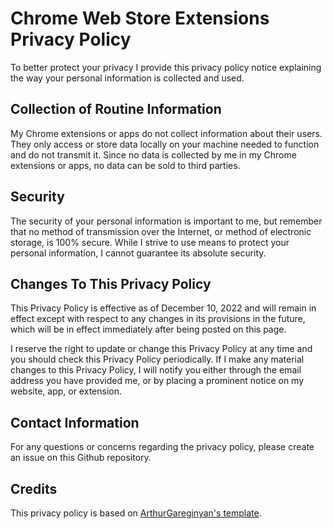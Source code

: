 # Chrome Web Store Extensions Privacy Policy

To better protect your privacy I provide this privacy policy notice explaining the way your personal information is collected and used.

## Collection of Routine Information

My Chrome extensions or apps do not collect information about their users. They only access or store data locally on your machine needed to function and do not transmit it. Since no data is collected by me in my Chrome extensions or apps, no data can be sold to third parties.

## Security

The security of your personal information is important to me, but remember that no method of transmission over the Internet, or method of electronic storage, is 100% secure. While I strive to use means to protect your personal information, I cannot guarantee its absolute security.


## Changes To This Privacy Policy

This Privacy Policy is effective as of December 10, 2022 and will remain in effect except with respect to any changes in its provisions in the future, which will be in effect immediately after being posted on this page.

I reserve the right to update or change this Privacy Policy at any time and you should check this Privacy Policy periodically. If I make any material changes to this Privacy Policy, I will notify you either through the email address you have provided me, or by placing a prominent notice on my website, app, or extension.


## Contact Information

For any questions or concerns regarding the privacy policy, please create an issue on this Github repository.

## Credits

This privacy policy is based on [ArthurGareginyan's template](https://github.com/ArthurGareginyan/privacy-policy-template).
